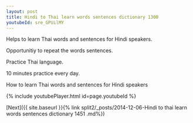 ```yaml
---
layout: post
title: Hindi to Thai learn words sentences dictionary 1300 
youtubeId: sre_GPUilMY
---
```

 
 
Helps to learn Thai words and sentences for Hindi speakers.

Opportunitiy to repeat the words sentences. 

Practice Thai language. 
 
10 minutes practice every day. 
 
How to learn Thai words and sentences for Hindi speakers 
 
{% include youtubePlayer.html id=page.youtubeId %}
 
 
[Next]({{ site.baseurl }}{% link  split2/_posts/2014-12-06-Hindi to thai learn words sentences dictionary 1451 .md%})
 

